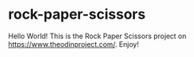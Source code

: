 # rock-paper-scissors
Hello World!
This is the Rock Paper Scissors project on https://www.theodinproject.com/. Enjoy!